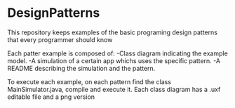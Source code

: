 # DesignPatterns
This repository keeps examples of the basic programing design patterns that every programmer should know

Each patter example is composed of:
      -Class diagram indicating the example model.
      -A simulation of a certain app whichs uses the specific pattern.
      -A README describing the simulation and the pattern.
      
To execute each example, on each pattern find the class MainSimulator.java, compile and execute it.
Each class diagram has a .uxf editable file and a png version

